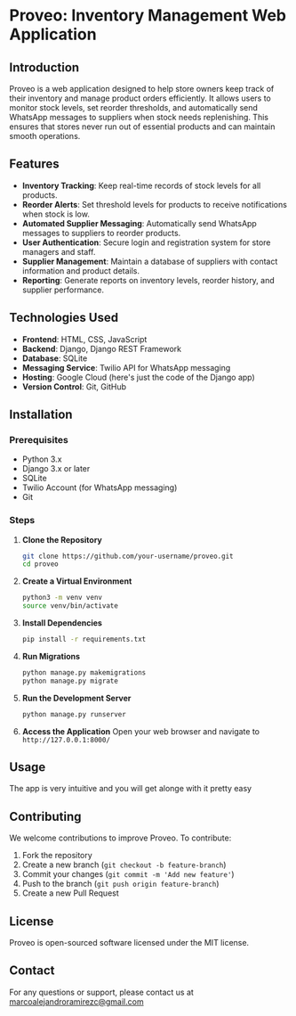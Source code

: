 # Proveo: Inventory Management Web Application

## Introduction
Proveo is a web application designed to help store owners keep track of their inventory and manage product orders efficiently. It allows users to monitor stock levels, set reorder thresholds, and automatically send WhatsApp messages to suppliers when stock needs replenishing. This ensures that stores never run out of essential products and can maintain smooth operations.

## Features
- **Inventory Tracking**: Keep real-time records of stock levels for all products.
- **Reorder Alerts**: Set threshold levels for products to receive notifications when stock is low.
- **Automated Supplier Messaging**: Automatically send WhatsApp messages to suppliers to reorder products.
- **User Authentication**: Secure login and registration system for store managers and staff.
- **Supplier Management**: Maintain a database of suppliers with contact information and product details.
- **Reporting**: Generate reports on inventory levels, reorder history, and supplier performance.

## Technologies Used
- **Frontend**: HTML, CSS, JavaScript
- **Backend**: Django, Django REST Framework
- **Database**: SQLite
- **Messaging Service**: Twilio API for WhatsApp messaging
- **Hosting**: Google Cloud (here's just the code of the Django app)
- **Version Control**: Git, GitHub

## Installation

### Prerequisites
- Python 3.x
- Django 3.x or later
- SQLite
- Twilio Account (for WhatsApp messaging)
- Git

### Steps
1. **Clone the Repository**
   ```bash
   git clone https://github.com/your-username/proveo.git
   cd proveo
   ```

2. **Create a Virtual Environment**
   ```bash
   python3 -m venv venv
   source venv/bin/activate
   ```

3. **Install Dependencies**
   ```bash
   pip install -r requirements.txt
   ```

4. **Run Migrations**
   ```bash
   python manage.py makemigrations
   python manage.py migrate
   ```
   
5. **Run the Development Server**
   ```bash
   python manage.py runserver
   ```

6. **Access the Application**
   Open your web browser and navigate to `http://127.0.0.1:8000/`

## Usage

The app is very intuitive and you will get alonge with it pretty easy

## Contributing
We welcome contributions to improve Proveo. To contribute:
1. Fork the repository
2. Create a new branch (`git checkout -b feature-branch`)
3. Commit your changes (`git commit -m 'Add new feature'`)
4. Push to the branch (`git push origin feature-branch`)
5. Create a new Pull Request

## License
Proveo is open-sourced software licensed under the MIT license.

## Contact
For any questions or support, please contact us at marcoalejandroramirezc@gmail.com
